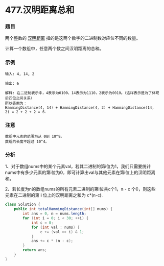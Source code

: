 # 477.汉明距离总和

### 题目

两个整数的 [汉明距离](https://baike.baidu.com/item/汉明距离/475174?fr=aladdin) 指的是这两个数字的二进制数对应位不同的数量。

计算一个数组中，任意两个数之间汉明距离的总和。

### 示例

```
输入: 4, 14, 2

输出: 6

解释: 在二进制表示中，4表示为0100，14表示为1110，2表示为0010。（这样表示是为了体现后四位之间关系）
所以答案为：
HammingDistance(4, 14) + HammingDistance(4, 2) + HammingDistance(14, 2) = 2 + 2 + 2 = 6.

```

### 注意

```
数组中元素的范围为从 0到 10^9。
数组的长度不超过 10^4。
```

### 分析

1、对于数组nums中的某个元素val，若其二进制的第i位为1，我们只需要统计nums中有多少元素的第i位为0，即可计算出val与其他元素在第i位上的汉明距离和。

2、若长度为n的数组nums的所有元素二进制的第i位共c个1，n - c 个0，则这些元素在二进制的第 i 位上的汉明距离之和为 c*(n-c).

```java
class Solution {
    public int totalHammingDistance(int[] nums) {
        int ans = 0, n = nums.length;
        for (int i = 0; i < 30; ++i) {
            int c = 0;
            for (int val : nums) {
                c += (val >> i) & 1;
            }
            ans += c * (n - c);
        }
        return ans;
    }
}

```

